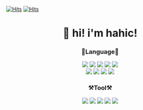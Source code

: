 [![Hits](https://hits.seeyoufarm.com/api/count/incr/badge.svg?url=https%3A%2F%2Fgithub.com%2Fhahic&count_bg=%239C68C6&title_bg=%23555555&icon=github.svg&icon_color=%23E7E7E7&title=hahic&edge_flat=false)](https://github.com/hahic)
[![Hits](https://hits.seeyoufarm.com/api/count/incr/badge.svg?url=https%3A%2F%2Fossified-reminder-291.notion.site%2FStudy-de34f4c6f43b41d2836efabe869da6db&count_bg=%2365BEC6&title_bg=%23555555&icon=notion.svg&icon_color=%23E7E7E7&title=%ED%98%B8%ED%9E%9B%ED%98%B8%ED%9E%9B&edge_flat=false)](https://ossified-reminder-291.notion.site/Study-de34f4c6f43b41d2836efabe869da6db)

<div align="center">
  <h1>👋 hi! i'm hahic!</h1>
</div>

<h3 align="center">📖Language📖</h3>
<div align="center">
  <img src="https://img.shields.io/badge/C-A8B9CC?style=flat&logo=C&logoColor=white"/>
  <img src="https://img.shields.io/badge/Java-007396?style=flat&logo=Java&logoColor=white"/>
  <img src="https://img.shields.io/badge/Python-3776AB?style=flat&logo=Python&logoColor=white"/>
  <img src="https://img.shields.io/badge/Node.js-339933?style=flat&logo=Node.js&logoColor=white"/>
  <img src="https://img.shields.io/badge/Docker-2496ED?style=flat&logo=Docker&logoColor=white"/>
</div>  
<div align="center">
  <img src="https://img.shields.io/badge/Microsoft SQL Server-CC2927?style=flat&logo=Microsoft SQL Server&logoColor=white"/>
  <img src="https://img.shields.io/badge/Spanner-4285F4?style=flat&logo=Google Cloud&logoColor=white"/>
  <img src="https://img.shields.io/badge/BigQuery-4285F4?style=flat&logo=Google Cloud&logoColor=white"/>
  <img src="https://img.shields.io/badge/MongoDB-47A248?style=flat&logo=MongoDB&logoColor=white"/>
</div>  
<h3 align="center">⚒️Tool⚒️</h3>
<div align="center">
  <img src="https://img.shields.io/badge/Notion-000000?logo=Notion&logoColor=white"/>
  <img src="https://img.shields.io/badge/MobX-FF9955?style=flat&logo=MobX&logoColor=white"/>
  <img src="https://img.shields.io/badge/DBeaver-yellowgreen?style=flat&logo=DBeaver&logoColor=white"/>
  <img src="https://img.shields.io/badge/Visual Studio-5C2D91?style=flat&logo=Visual Studio&logoColor=white"/>
  <img src="https://img.shields.io/badge/Visual Studio Code-007ACC?style=flat&logo=Visual Studio Code&logoColor=white"/>
</div>



